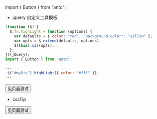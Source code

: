 import { Button } from "antd";


- jquery 自定义工具模板

```js
(function ($) {
  $.fn.highLight = function (options) {
    var defaults = { color: "red", "background-color": "yellow" };
    var opts = $.extend(defaults, options);
    $(this).css(opts);
  };
})(jQuery);
import { Button } from "antd";

···
 $("#myDiv").highLight({ color: "#fff" });
···
```

<Button type="link" href="/html/jquery/toolFn.html" target="_blank">
  见页面测试
</Button>


- cssTip

<Button type="link" href="/html/cssTip/cssTip.html" target="_blank">
  见页面测试
</Button>
